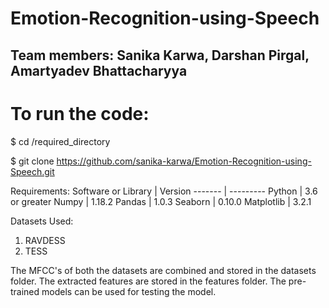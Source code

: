 # Emotion-Recognition-using-Speech
## Team members: Sanika Karwa, Darshan Pirgal, Amartyadev Bhattacharyya

# To run the code:
$ cd /required_directory

$ git clone https://github.com/sanika-karwa/Emotion-Recognition-using-Speech.git

Requirements:
Software or Library | Version
------- | ---------
Python | 3.6 or greater
Numpy | 1.18.2
Pandas | 1.0.3
Seaborn | 0.10.0
Matplotlib | 3.2.1

Datasets Used:
1. RAVDESS
2. TESS 

The MFCC's of both the datasets are combined and stored in the datasets folder.
The extracted features are stored in the features folder.
The pre-trained models can be used for testing the model.

